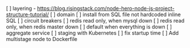 [ ] layering - https://blog.risingstack.com/node-hero-node-js-project-structure-tutorial/
[ ] domain
[ ] install from SQL file not hardcoded inline SQL
[ ] circuit breakers
[ ] redis read only, when mysql down
[ ] redis read only, when redis master down
[ ] default when everything is down
[ ] aggregate service
[ ] staging with Kubernetes
[ ] fix startup time
[ ] Add multistage node to Dockerfile